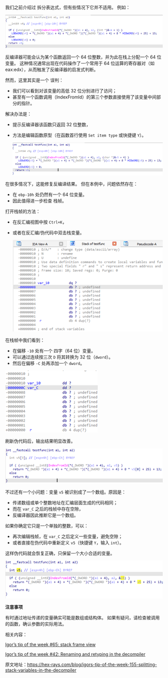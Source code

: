 我们之前介绍过 拆分表达式，但有些情况下它并不适用。 例如：

![](assets/2023/09/splitvar1.png)

反编译器可能会认为某个函数返回一个 64 位整数，并为此在栈上分配一个 64 位变量。 这种情况通常出现在代码操作了一个常用于 64 位运算的寄存器对（如 eax:edx），从而触发了反编译器的启发式判断。

然而，这里其实是一个 误判：

- 我们可以看到对该变量的高低 32 位分别进行了访问；
- 甚至有一个函数调用（IndexFromId）的第三个参数直接使用了该变量中间部分的指针。

解决办法是：

- 提示反编译器该函数只返回 32 位整数，
- 方法是编辑函数原型（在函数首行使用 `Set item type` 或快捷键 `Y`）。

  ![](assets/2023/09/splitvar2.png)

在很多情况下，这能修复反编译结果。 但在本例中，问题依然存在：

- 在 `ebp-10h` 处仍然有一个 64 位变量。
- 因此值得进一步检查 栈帧。

打开栈帧的方法：

- 在反汇编视图中按 `Ctrl+K`，
- 或者在反汇编/伪代码中双击栈变量。

  ![](assets/2023/09/splitvar3.png)

在栈帧中我们看到：

- 在偏移 `-10` 处有一个 四字（64 位）变量。
- 可以通过连续按三次 `D` 将其转换为 32 位（`dword`）。
- 然后在偏移 `-C` 处再添加一个 `dword`。

![](assets/2023/09/splitvar4.png)

刷新伪代码后，输出结果明显改善。

![](assets/2023/09/splitvar5.png)

不过还有一个小问题：变量 `v5` 被识别成了一个数组。原因是：

- 传递数组或单个整数地址在汇编层面生成的代码相同；
- 而在 `var_C` 之后的栈帧中存在空隙，
- 反编译器因此推断它是一个数组。

如果你确定它只是一个单独的整数，可以：

- 再次编辑栈帧，在 `var_C` 之后定义一些变量，避免空隙；
- 或者直接在伪代码中重新定义 `v5`（快捷键 `Y`，输入 `int`）。

这样伪代码就会恢复正确，只保留一个大小合适的变量。

![](assets/2023/09/splitvar6.png)

**注意事项**

有时通过地址传递的变量确实可能是数组或结构体。 如果有疑问，请检查被调用的函数，确认参数的实际用法。

相关内容：

[Igor’s tip of the week #65: stack frame view](https://hex-rays.com/blog/igors-tip-of-the-week-65-stack-frame-view/)

[Igor’s tip of the week #42: Renaming and retyping in the decompiler](https://hex-rays.com/blog/igors-tip-of-the-week-42-renaming-and-retyping-in-the-decompiler/)

原文地址：https://hex-rays.com/blog/igors-tip-of-the-week-155-splitting-stack-variables-in-the-decompiler
